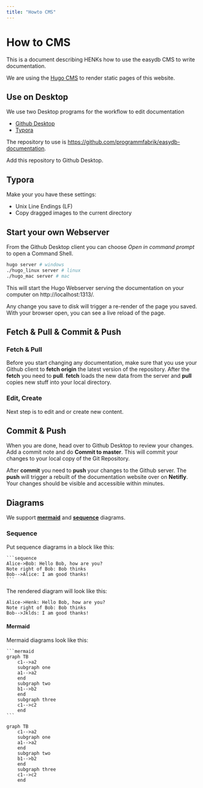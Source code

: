 ```yaml
---
title: "Howto CMS"
---
```


# How to CMS

This is a document describing HENKs how to use the easydb CMS to write documentation.

We are using the [Hugo CMS](https://gohugo.io/documentation/) to render static pages of this website.

## Use on Desktop

We use two Desktop programs for the workflow to edit documentation

* [Github Desktop](https://desktop.github.com/)
* [Typora](https://typora.io/)

The repository to use is https://github.com/programmfabrik/easydb-documentation.

Add this repository to Github Desktop.

## Typora

Make your you have these settings:

* Unix Line Endings (LF)
* Copy dragged images to the current directory



## Start your own Webserver

From the Github Desktop client you can choose *Open in command prompt* to open a Command Shell.

```bash
hugo server # windows
./hugo_linux server # linux
./hugo_mac server # mac
```

This will start the Hugo Webserver serving the documentation on your computer on http://localhost:1313/.

Any change you save to disk will trigger a re-render of the page you saved. With your browser open, you can see a live reload of the page.

## Fetch & Pull & Commit & Push

### Fetch & Pull

Before you start changing any documentation, make sure that you use your Github client to **fetch origin** the latest version of the repository. After the **fetch** you need to **pull**. **fetch** loads the new data from the server and **pull** copies new stuff into your local directory.

### Edit, Create

Next step is to edit and or create new content.

## Commit & Push 

When you are done, head over to Github Desktop to review your changes. Add a commit note and do **Commit to master**. This will commit your changes to your local copy of the Git Repository.

After **commit** you need to **push** your changes to the Github server. The **push** will trigger a rebuilt of the documentation website over on **Netifly**. Your changes should be visible and accessible within minutes.



## Diagrams

We support [**mermaid**](https://mermaidjs.github.io/) and [**sequence**](https://bramp.github.io/js-sequence-diagrams/) diagrams.

### Sequence

Put sequence diagrams in a block like this:

~~~
```sequence
Alice->Bob: Hello Bob, how are you?
Note right of Bob: Bob thinks
Bob-->Alice: I am good thanks!
```
~~~

The rendered diagram will look like this:

```sequence
Alice->Henk: Hello Bob, how are you?
Note right of Bob: Bob thinks
Bob-->Jklds: I am good thanks!
```
#### Mermaid

Mermaid diagrams look like this:

~~~
```mermaid
graph TB
    c1-->a2
    subgraph one
    a1-->a2
    end
    subgraph two
    b1-->b2
    end
    subgraph three
    c1-->c2
    end
```
~~~

```mermaid
graph TB
    c1-->a2
    subgraph one
    a1-->a2
    end
    subgraph two
    b1-->b2
    end
    subgraph three
    c1-->c2
    end
```
